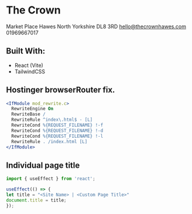 # The Crown

Market Place
Hawes
North Yorkshire
DL8 3RD
hello@thecrownhawes.com
01969667017

## Built With:

- React (Vite)
- TailwindCSS



## Hostinger browserRouter fix. 

```apache
<IfModule mod_rewrite.c>
  RewriteEngine On
  RewriteBase /
  RewriteRule ^index\.html$ - [L]
  RewriteCond %{REQUEST_FILENAME} !-f
  RewriteCond %{REQUEST_FILENAME} !-d
  RewriteCond %{REQUEST_FILENAME} !-l
  RewriteRule . /index.html [L]
</IfModule>
```

## Individual page title 

```javascript
import { useEffect } from 'react';

useEffect(() => {
let title = "<Site Name> | <Custom Page Title>"
document.title = title;
});
```